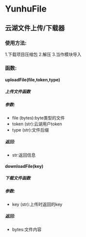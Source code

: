 # YunhuFile
## 云湖文件上传/下载器
### 使用方法:
1.下载项目压缩包
2.解压
3.当作模块导入
### 函数:
#### uploadFile(file,token,type)
##### 上传文件函数
##### 参数:
  - file (bytes):byte类型的文件
  - token (str):云湖用户token
  - type (str):文件后缀
##### 返回:
  - str:返回信息
#### downloadFile(key)
##### 下载文件函数
##### 参数:
  - key (str):上传时返回的key
##### 返回:
  - bytes:文件内容
